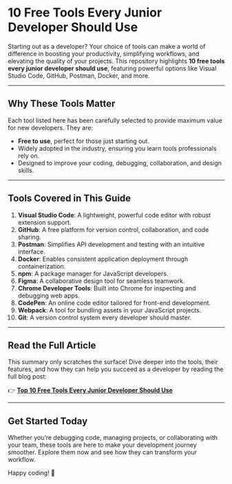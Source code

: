 # 10 Free Tools Every Junior Developer Should Use

Starting out as a developer? Your choice of tools can make a world of difference in boosting your productivity, simplifying workflows, and elevating the quality of your projects. This repository highlights **10 free tools every junior developer should use**, featuring powerful options like Visual Studio Code, GitHub, Postman, Docker, and more.

---

## **Why These Tools Matter**

Each tool listed here has been carefully selected to provide maximum value for new developers. They are:
- **Free to use**, perfect for those just starting out.
- Widely adopted in the industry, ensuring you learn tools professionals rely on.
- Designed to improve your coding, debugging, collaboration, and design skills.

---

## **Tools Covered in This Guide**

1. **Visual Studio Code**: A lightweight, powerful code editor with robust extension support.
2. **GitHub**: A free platform for version control, collaboration, and code sharing.
3. **Postman**: Simplifies API development and testing with an intuitive interface.
4. **Docker**: Enables consistent application deployment through containerization.
5. **npm**: A package manager for JavaScript developers.
6. **Figma**: A collaborative design tool for seamless teamwork.
7. **Chrome Developer Tools**: Built into Chrome for inspecting and debugging web apps.
8. **CodePen**: An online code editor tailored for front-end development.
9. **Webpack**: A tool for bundling assets in your JavaScript projects.
10. **Git**: A version control system every developer should master.

---

## **Read the Full Article**

This summary only scratches the surface! Dive deeper into the tools, their features, and how they can help you succeed as a developer by reading the full blog post:

👉 **[Top 10 Free Tools Every Junior Developer Should Use](https://www.fdaytalk.com/top-10-free-tools-every-junior-developer-should-use/)**

---

## **Get Started Today**

Whether you’re debugging code, managing projects, or collaborating with your team, these tools are here to make your development journey smoother. Explore them now and see how they can transform your workflow.

Happy coding! 🚀
